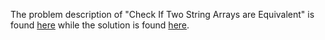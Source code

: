The problem description of "Check If Two String Arrays are Equivalent" is found [here](https://leetcode.com/problems/check-if-two-string-arrays-are-equivalent/) while the solution is found [here](https://github.com/aurimas13/Solutions-To-Problems/blob/main/LeetCode/Python%20Solutions/Check%20If%20Two%20String%20Arrays%20are%20Equivalent/check.py).
